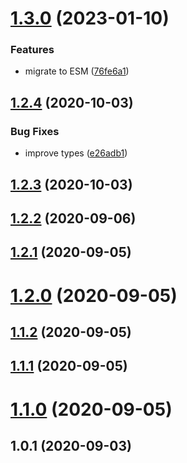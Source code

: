 # [1.3.0](https://github.com/bconnorwhite/terminating-newline/compare/v1.2.4...v1.3.0) (2023-01-10)


### Features

* migrate to ESM ([76fe6a1](https://github.com/bconnorwhite/terminating-newline/commit/76fe6a12c0c2fdb5078e4dbc88fdfd55712301e2))



## [1.2.4](https://github.com/bconnorwhite/terminating-newline/compare/v1.2.3...v1.2.4) (2020-10-03)


### Bug Fixes

* improve types ([e26adb1](https://github.com/bconnorwhite/terminating-newline/commit/e26adb1f8485974ae5c7985e7dc769a440aab073))



## [1.2.3](https://github.com/bconnorwhite/terminating-newline/compare/v1.2.2...v1.2.3) (2020-10-03)



## [1.2.2](https://github.com/bconnorwhite/terminating-newline/compare/v1.2.1...v1.2.2) (2020-09-06)



## [1.2.1](https://github.com/bconnorwhite/terminating-newline/compare/v1.2.0...v1.2.1) (2020-09-05)



# [1.2.0](https://github.com/bconnorwhite/terminating-newline/compare/v1.1.2...v1.2.0) (2020-09-05)



## [1.1.2](https://github.com/bconnorwhite/terminating-newline/compare/v1.1.1...v1.1.2) (2020-09-05)



## [1.1.1](https://github.com/bconnorwhite/terminating-newline/compare/v1.1.0...v1.1.1) (2020-09-05)



# [1.1.0](https://github.com/bconnorwhite/terminating-newline/compare/v1.0.1...v1.1.0) (2020-09-05)



## 1.0.1 (2020-09-03)



